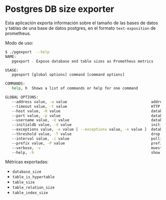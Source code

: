 # Postgres DB size exporter

Esta aplicación exporta información sobre el tamaño de las bases de datos y tablas de una base de datos postgres, en el formato `text-exposition` de prometheus.

Modo de uso:

```bash
$ ./pgexport  --help
NAME:
   pgexport - Expose database and table sizes as Prometheus metrics

USAGE:
   pgexport [global options] command [command options]

COMMANDS:
   help, h  Shows a list of commands or help for one command

GLOBAL OPTIONS:
   --address value, -a value                                      address to listen on (default: ":8080")
   --timeout value, -t value                                      HTTP timeout (default: 5s)
   --host value, -H value                                         database host (default: "localhost")
   --port value, -p value                                         database port (default: 5432)
   --username value, -U value                                     database user (default: "postgres")
   --initialdb value, -d value                                    initial database (default: "postgres")
   --exceptions value, -e value [ --exceptions value, -e value ]  databases to omit - besides 'template0', 'template1', 'postgres'
   --threshold value, -T value                                    drop metrics for tables below this size (default: "1GB")
   --interval value, -i value                                     polling interval (default: 30m0s)
   --prefix value, -P value                                       prefijo para las métricas
   --verbose, -v                                                  muestra logs verbosos (default: false)
   --help, -h                                                     show help
```

Métricas exportadas:

- `database_size`
- `table_is_hypertable`
- `table_size`
- `table_relation_size`
- `table_index_size`
